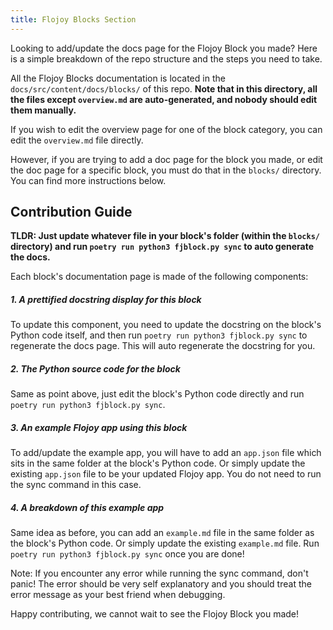 ```yaml
---
title: Flojoy Blocks Section
---
```


Looking to add/update the docs page for the Flojoy Block you made? Here is a simple
breakdown of the repo structure and the steps you need to take.

All the Flojoy Blocks documentation is located in the `docs/src/content/docs/blocks/`
of this repo. **Note that in this directory, all the files except `overview.md`
are auto-generated, and nobody should edit them manually.**

If you wish to edit the overview page for one of the block category, you can
edit the `overview.md` file directly.

However, if you are trying to add a doc page for the block you made, or edit the
doc page for a specific block, you must do that in the `blocks/` directory. You
can find more instructions below.

## Contribution Guide

**TLDR: Just update whatever file in your block's folder (within the `blocks/` directory)
and run `poetry run python3 fjblock.py sync` to auto generate the docs.**

Each block's documentation page is made of the following components:

##### 1. A prettified docstring display for this block

To update this component, you need to update the docstring on the block's Python
code itself, and then run `poetry run python3 fjblock.py sync` to regenerate the
docs page. This will auto regenerate the docstring for you.

##### 2. The Python source code for the block

Same as point above, just edit the block's Python code directly and run
`poetry run python3 fjblock.py sync`.

##### 3. An example Flojoy app using this block

To add/update the example app, you will have to add an `app.json` file which
sits in the same folder at the block's Python code. Or simply update the
existing `app.json` file to be your updated Flojoy app. You do not need to run
the sync command in this case.

##### 4. A breakdown of this example app

Same idea as before, you can add an `example.md` file in the same folder as the
block's Python code. Or simply update the existing `example.md` file. Run
`poetry run python3 fjblock.py sync` once you are done!

Note: If you encounter any error while running the sync command, don't panic!
The error should be very self explanatory and you should treat the error message
as your best friend when debugging.

Happy contributing, we cannot wait to see the Flojoy Block you made!
